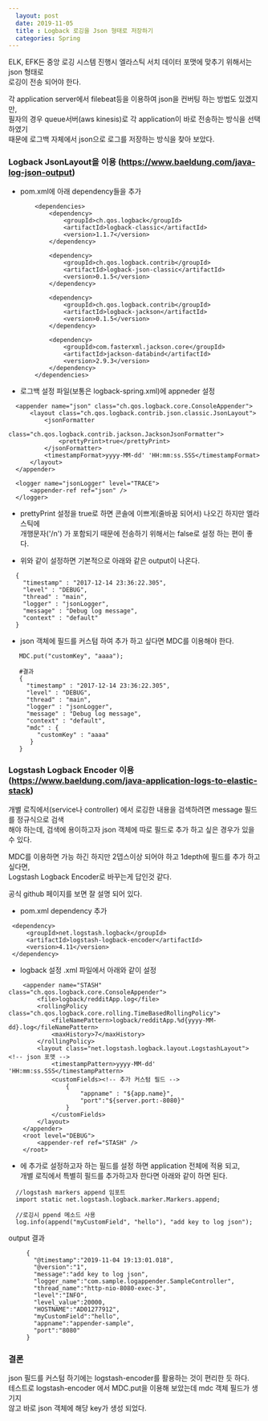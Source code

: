 ```yaml
---
  layout: post
  date: 2019-11-05
  title : Logback 로깅을 Json 형태로 저장하기
  categories: Spring
---
```


ELK, EFK든 중앙 로깅 시스템 진행시 엘라스틱 서치 데이터 포맷에 맞추기 위해서는 json 형태로  
로깅이 전송 되어야 한다.  

각 application server에서 filebeat등을 이용하여 json을 컨버팅 하는 방법도 있겠지만,  
필자의 경우 queue서버(aws kinesis)로 각 application이 바로 전송하는 방식을 선택 하였기  
때문에 로그백 자체에서 json으로 로그를 저장하는 방식을 찾아 보았다.


### Logback JsonLayout을 이용  (https://www.baeldung.com/java-log-json-output)
  * pom.xml에 아래 dependency들을 추가
    ```
        <dependencies>
            <dependency>
                <groupId>ch.qos.logback</groupId>
                <artifactId>logback-classic</artifactId>
                <version>1.1.7</version>
            </dependency>

            <dependency>
                <groupId>ch.qos.logback.contrib</groupId>
                <artifactId>logback-json-classic</artifactId>
                <version>0.1.5</version>
            </dependency>

            <dependency>
                <groupId>ch.qos.logback.contrib</groupId>
                <artifactId>logback-jackson</artifactId>
                <version>0.1.5</version>
            </dependency>

            <dependency>
                <groupId>com.fasterxml.jackson.core</groupId>
                <artifactId>jackson-databind</artifactId>
                <version>2.9.3</version>
            </dependency>
        </dependencies>
    ```

  * 로그백 설정 파일(보통은 logback-spring.xml)에 appneder 설정
  ```
    <appender name="json" class="ch.qos.logback.core.ConsoleAppender">
        <layout class="ch.qos.logback.contrib.json.classic.JsonLayout">
            <jsonFormatter
                class="ch.qos.logback.contrib.jackson.JacksonJsonFormatter">
                <prettyPrint>true</prettyPrint>
            </jsonFormatter>
            <timestampFormat>yyyy-MM-dd' 'HH:mm:ss.SSS</timestampFormat>
        </layout>
    </appender>

    <logger name="jsonLogger" level="TRACE">
        <appender-ref ref="json" />
    </logger>
  ```
  * prettyPrint 설정을 true로 하면 콘솔에 이쁘게(줄바꿈 되어서) 나오긴 하지만 엘라스틱에  
    개행문자('/n') 가 포함되기 때문에 전송하기 위해서는 false로 설정 하는 편이 좋다.

  * 위와 같이 설정하면 기본적으로 아래와 같은 output이 나온다.
  ```
    {
      "timestamp" : "2017-12-14 23:36:22.305",
      "level" : "DEBUG",
      "thread" : "main",
      "logger" : "jsonLogger",
      "message" : "Debug log message",
      "context" : "default"
    }
  ```
  * json 객체에 필드를 커스텀 하여 추가 하고 싶다면 MDC를 이용해야 한다.  
  ```
     MDC.put("customKey", "aaaa");

     #결과
     {
       "timestamp" : "2017-12-14 23:36:22.305",
       "level" : "DEBUG",
       "thread" : "main",
       "logger" : "jsonLogger",
       "message" : "Debug log message",
       "context" : "default",
       "mdc" : {
          "customKey" : "aaaa"
        }
     }
  ```


###  Logstash Logback Encoder 이용 (https://www.baeldung.com/java-application-logs-to-elastic-stack)
  개별 로직에서(service나 controller) 에서 로깅한 내용을 검색하려면 message 필드를 정규식으로 검색  
  해야 하는데, 검색에 용이하고자 json 객체에 따로 필드로 추가 하고 싶은 경우가 있을 수 있다.  

  MDC를 이용하면 가능 하긴 하지만 2뎁스이상 되어야 하고 1depth에 필드를 추가 하고 싶다면,  
  Logstash Logback Encoder로 바꾸는게 답인것 같다.  

  공식 github 페이지를 보면 잘 설명 되어 있다.  

  * pom.xml dependency 추가
 ```
  <dependency>
      <groupId>net.logstash.logback</groupId>
      <artifactId>logstash-logback-encoder</artifactId>
      <version>4.11</version>
  </dependency>
 ```
  * logback 설정 .xml 파일에서 아래와 같이 설정

  ```
      <appender name="STASH" class="ch.qos.logback.core.ConsoleAppender">
          <file>logback/redditApp.log</file>
          <rollingPolicy class="ch.qos.logback.core.rolling.TimeBasedRollingPolicy">
              <fileNamePattern>logback/redditApp.%d{yyyy-MM-dd}.log</fileNamePattern>
              <maxHistory>7</maxHistory>
          </rollingPolicy>  
          <layout class="net.logstash.logback.layout.LogstashLayout"> <!-- json 포맷 -->
              <timestampPattern>yyyy-MM-dd' 'HH:mm:ss.SSS</timestampPattern>
              <customFields><!-- 추가 커스텀 필드 -->
                  {
                      "appname" : "${app.name}",
                      "port":"${server.port:-8080}"
                  }
              </customFields>
          </layout>
      </appender>
      <root level="DEBUG">
          <appender-ref ref="STASH" />        
      </root>
  ```
  * <customFileds>에 추가로 설정하고자 하는 필드를 설정 하면 application 전체에 적용 되고,  
    개별 로직에서 특별히 필드를 추가하고자 한다면 아래와 같이 하면 된다.

  ```
    //logstash markers append 임포트
    import static net.logstash.logback.marker.Markers.append;

    //로깅시 ppend 메소드 사용
    log.info(append("myCustomField", "hello"), "add key to log json");

  ```  
  output 결과
  ```
       {
         "@timestamp":"2019-11-04 19:13:01.018",
         "@version":"1",
         "message":"add key to log json",
         "logger_name":"com.sample.logappender.SampleController",
         "thread_name":"http-nio-8080-exec-3",
         "level":"INFO",
         "level_value":20000,
         "HOSTNAME":"AD01277912",
         "myCustomField":"hello",
         "appname":"appender-sample",
         "port":"8080"
       }

  ```

### 결론
  json 필드를 커스텀 하기에는 logstash-encoder를 활용하는 것이 편리한 듯 하다.  
  테스트로 logstash-encoder 에서 MDC.put을 이용해 보았는데 mdc 객체 필드가 생기지  
  않고 바로 json 객체에 해당 key가 생성 되었다. 
